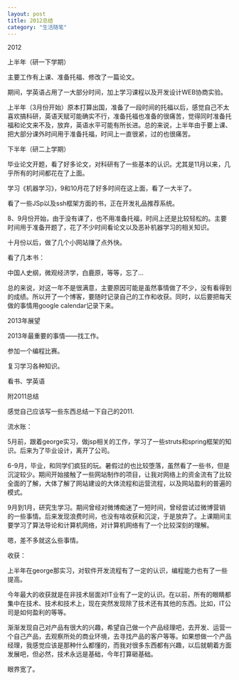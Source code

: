 ```yaml
---
layout: post
title: 2012总结
category: "生活随笔"
---
```

2012

上半年（研一下学期）

主要工作有上课、准备托福、修改了一篇论文。

期间，学英语占用了一大部分时间，加上学习课程以及开发设计WEB协商实验。

上半年（3月份开始）原本打算出国，准备了一段时间的托福以后，感觉自己不太喜欢搞科研，英语天赋可能确实不行，准备托福也准备的很痛苦，觉得同时准备托福和论文来不及，放弃，英语水平可能有所长进。总的来说，上半年由于要上课、把大部分课外时间用于准备托福，时间上一直很紧，过的也很痛苦。

下半年（研二上学期）

毕业论文开题，看了好多论文，对科研有了一些基本的认识。尤其是11月以来，几乎所有的时间都花在了上面。

学习《机器学习》，9和10月花了好多时间在这上面，看了一大半了。

看了一些JSp以及ssh框架方面的书，正在开发礼品推荐系统。

8、9月份开始，由于没有课了，也不用准备托福，时间上还是比较轻松的。主要时间用于准备开题了，花了不少时间看论文以及恶补机器学习的相关知识。

十月份以后，做了几个小网站赚了点外快。

看了几本书：

中国人史纲，微观经济学，白鹿原，等等，忘了...

总的来说，对这一年不是很满意，主要原因可能是虽然事情做了不少，没有看得到的成绩。所以开了一个博客，要随时记录自己的工作和收获。同时，以后要把每天做的事情用google calendar记录下来。

2013年展望

2013年最重要的事情——找工作。

参加一个编程比赛。

复习学习各种知识。

看书、学英语

附2011总结

感觉自己应该写一些东西总结一下自己的2011.

流水账：

5月前，跟着george实习，做jsp相关的工作，学习了一些struts和spring框架的知识。后来为了毕业设计，离开了公司。

6-9月，毕业，和同学们疯狂的玩。暑假过的也比较堕落，虽然看了一些书，但是沉淀较少。期间开始接触了一些网站制作的项目，让我对网络上的资金流有了比较全面的了解，大体了解了网站建设的大体流程和运营流程，以及网站盈利的普遍的模式。

9月到1月，研究生学习。期间曾经对微博痴迷了一短时间，曾经尝试过微博营销的一些事情。后来发现浪费时间，也没有啥收获和沉淀，于是放弃了。上课期间主要学习了算法导论和计算机网络，对计算机网络有了一个比较深刻的理解。

嗯，差不多就这么些事情。

收获：

上半年在george那实习，对软件开发流程有了一定的认识，编程能力也有了一些提高。

今年最大的收获就是在非技术层面对IT业有了一定的认识。在以前，所有的眼睛都集中在技术、技术和技术上，现在突然发现除了技术还有其他的东西。比如，IT公司是如何盈利的等等。

渐渐发现自己对产品有很大的兴趣，希望自己做一个产品经理吧，去开发、运营一个自己产品，去观察所处的商业环境，去寻找产品的客户等等。如果想做一个产品经理，我感觉应该是那种什么都懂的，而我对很多东西都有兴趣，以后就朝着方面发展吧，但必然，技术永远是基础，今年打算砸基础。

眼界宽了。
